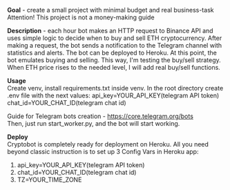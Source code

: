 **Goal** - create a small project with minimal budget and real business-task
Attention! This project is not a money-making guide

**Description** - each hour bot makes an HTTP request to Binance API and uses simple logic to decide when to buy and sell ETH cryptocurrency. After making a request, the bot sends a notification to the Telegram channel with statistics and alerts.
The bot can be deployed to Heroku.
At this point, the bot emulates buying and selling. This way, I'm testing the buy/sell strategy.
When ETH price rises to the needed level, I will add real buy/sell functions.


**Usage**  
Create venv, install requirements.txt inside venv. In the root directory create .env file with the next values:
api_key=YOUR_API_KEY(telegram API token)
chat_id=YOUR_CHAT_ID(telegram chat id)

Guide for Telegram bots creation - https://core.telegram.org/bots  
Then, just run start_worker.py, and the bot will start working.


**Deploy**  
Cryptobot is completely ready for deployment on Heroku. All you need beyond classic instruction is to set up 3 Config Vars in Heroku app:
1) api_key=YOUR_API_KEY(telegram API token)
2) chat_id=YOUR_CHAT_ID(telegram chat id)
3) TZ=YOUR_TIME_ZONE

